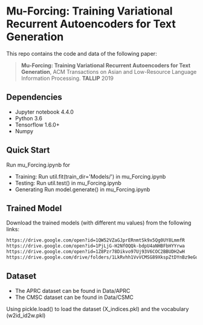 # Mu-Forcing: Training Variational Recurrent Autoencoders for Text Generation

This repo contains the code and data of the following paper:
>**Mu-Forcing: Training Variational Recurrent Autoencoders for Text Generation**, ACM Transactions on Asian and Low-Resource Language Information Processing. **TALLIP** 2019

## Dependencies

- Jupyter notebook 4.4.0
- Python 3.6
- Tensorflow 1.6.0+
- Numpy

## Quick Start
Run mu_Forcing.ipynb for 
- Training: Run util.fit(train_dir='Models/') in mu_Forcing.ipynb
- Testing: Run util.test() in mu_Forcing.ipynb 
- Generating Run model.generate() in mu_Forcing.ipynb 

## Trained Model
Download the trained models (with different mu values) from the following links:
```bash
https://drive.google.com/open?id=1QW52VZaGJprERnmtSk9x5Qg0UY8LmmfR
https://drive.google.com/open?id=1PjLjG-H2NfOQQk-bdpU4aNHBFbHYYrwa
https://drive.google.com/open?id=1Z8Pzr78Dikvo97Uj93V6COC2BBUDH2wH
https://drive.google.com/drive/folders/1LkRvhh1VvVCMSG89XkspZtDYnBz9eGuN
```

## Dataset
- The APRC dataset can be found in Data/APRC
- The CMSC dataset can be found in Data/CSMC   

Using pickle.load() to load the dataset (X_indices.pkl) and the vocabulary (w2id_id2w.pkl)
